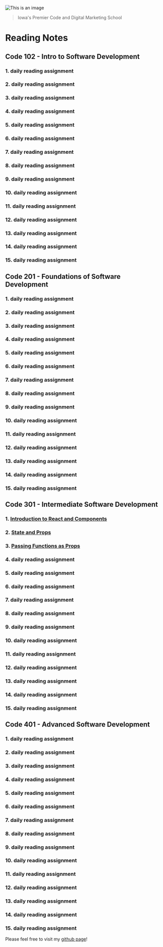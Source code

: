 ![This is an image](https://www.deltavcodeschool.com/wp-content/uploads/deltav-logo.jpg)
> Iowa's Premier Code and Digital Marketing School

# Reading Notes

## **Code 102 - Intro to Software Development**

### 1. daily reading assignment
### 2. daily reading assignment
### 3. daily reading assignment
### 4. daily reading assignment
### 5. daily reading assignment
### 6. daily reading assignment
### 7. daily reading assignment
### 8. daily reading assignment
### 9. daily reading assignment
### 10. daily reading assignment
### 11. daily reading assignment
### 12. daily reading assignment
### 13. daily reading assignment
### 14. daily reading assignment
### 15. daily reading assignment


## **Code 201 - Foundations of Software Development**

### 1. daily reading assignment
### 2. daily reading assignment
### 3. daily reading assignment
### 4. daily reading assignment
### 5. daily reading assignment
### 6. daily reading assignment
### 7. daily reading assignment
### 8. daily reading assignment
### 9. daily reading assignment
### 10. daily reading assignment
### 11. daily reading assignment
### 12. daily reading assignment
### 13. daily reading assignment
### 14. daily reading assignment
### 15. daily reading assignment


## **Code 301 - Intermediate Software Development**

### 1. [Introduction to React and Components](/Introduction-to-React-and-Components.md)
### 2. [State and Props](/301-2-state-and-props.md)
### 3. [Passing Functions as Props](/301-3-passing-functions-as-props.md)
### 4. daily reading assignment
### 5. daily reading assignment
### 6. daily reading assignment
### 7. daily reading assignment
### 8. daily reading assignment
### 9. daily reading assignment
### 10. daily reading assignment
### 11. daily reading assignment
### 12. daily reading assignment
### 13. daily reading assignment
### 14. daily reading assignment
### 15. daily reading assignment


## **Code 401 - Advanced Software Development**

### 1. daily reading assignment
### 2. daily reading assignment
### 3. daily reading assignment
### 4. daily reading assignment
### 5. daily reading assignment
### 6. daily reading assignment
### 7. daily reading assignment
### 8. daily reading assignment
### 9. daily reading assignment
### 10. daily reading assignment
### 11. daily reading assignment
### 12. daily reading assignment
### 13. daily reading assignment
### 14. daily reading assignment
### 15. daily reading assignment


Please feel free to visit my [github page](https://github.com/Chris-Vander-Linden)!
<!-- This content will not appear in the rendered Markdown -->
